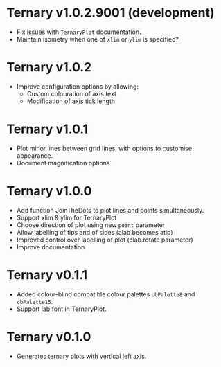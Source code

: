 # Ternary v1.0.2.9001 (development)
 - Fix issues with `TernaryPlot` documentation.
 - Maintain isometry when one of `xlim` or `ylim` is specified?

# Ternary v1.0.2
 - Improve configuration options by allowing:
   - Custom colouration of axis text
   - Modification of axis tick length

# Ternary v1.0.1
 - Plot minor lines between grid lines, with options to customise appearance.
 - Document magnification options

# Ternary v1.0.0
 - Add function JoinTheDots to plot lines and points simultaneously.
 - Support xlim & ylim for TernaryPlot
 - Choose direction of plot using new `point` parameter
 - Allow labelling of tips and of sides (alab becomes atip)
 - Improved control over labelling of plot (clab.rotate parameter)
 - Improve documentation

# Ternary v0.1.1
 - Added colour-blind compatible colour palettes `cbPalette8` and `cbPalette15`.
 - Support lab.font in TernaryPlot.

# Ternary v0.1.0
 - Generates ternary plots with vertical left axis.
